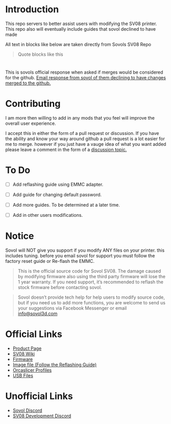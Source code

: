 # Introduction

This repo servers to better assist users with modifying the SV08 printer.
This repo also will eventually include guides that sovol declined to have made


All text in blocks like below are taken directly from Sovols SV08 Repo
> Quote blocks like this



# 
This is sovols official response when asked if merges would be considered for the github. [Email response from sovol of them declining to have changes merged to the github.](images/ghresponse.png)


# Contributing

I am more then willing to add in any mods that you feel will improve the overall user experience.

I accept this in either the form of a pull request or discussion. If you have the ability and know your way around github a pull request is a lot easier for me to merge. however if you just have a vauge idea of what you want added please leave a comment in the form of a [discussion topic.](https://github.com/mon5termatt/SV08-Community/discussions)

# To Do

- [ ] Add reflashing guide using EMMC adapter.
- [ ] Add guide for changing default password.
- [ ] Add more guides. To be determined at a later time.
- [ ] Add in other users modifications. 


# Notice

Sovol will NOT give you support if you modify ANY files on your printer. this includes tuning. before you email sovol for support you must follow the factory reset guide or Re-flash the EMMC.

> This is the official source code for Sovol SV08. The damage caused by modifying firmware also using the third party firmware will lose the 1 year warranty. If you need support, it’s recommended to reflash the stock firmware before contacting sovol.

> Sovol doesn’t provide tech help for help users to modify source code, but if you need us to add more functions, you are welcome to send us your suggestions via Facebook Messenger or email 
info@sovol3d.com


# Official Links

* [Product Page](https://www.sovol3d.com/products/sovol-sv08-3d-printer)
* [SV08 Wiki](https://wiki.sovol3d.com/en/SV08)
* [Firmware](https://drive.google.com/drive/folders/1QGeGrXtf-aVuC341sM102vSQTVu2bvZ3?usp=sharing)
* [Image file (Follow the Reflashing Guide)](https://drive.google.com/drive/folders/10CdLCMd5jGHhtjPqmnJGEteK2nnGQku2?usp=sharing)
* [Orcaslicer Profiles](https://drive.google.com/drive/folders/1KWjLxwpO_9_Xqi_f6qu84HRxZi26a_GN?usp=sharing)
* [USB Files](https://drive.google.com/drive/folders/1MqC0QyXXDqqR__qIxysjTG5eevuNQv5i?usp=sharing)


# Unofficial Links

* [Sovol Discord](https://discord.gg/6ZgNqSwUsq)
* [SV08 Development Discord](https://discord.gg/NWy2JQPsaN)
